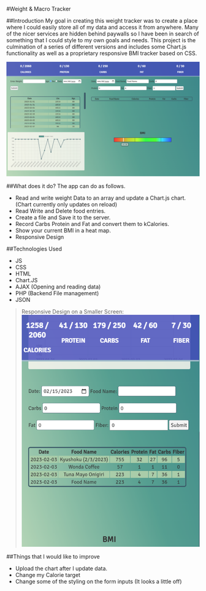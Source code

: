 #Weight & Macro Tracker

##Introduction
My goal in creating this weight tracker was to create a place where I could easily store all of my data and access it from anywhere. Many of the nicer services are hidden behind paywalls so I have been in search of something that I could style to my own goals and needs. This project is the culmination of a series of different versions and includes some Chart.js functionality as well as a proprietary responsive BMI tracker based on CSS.

![FullImage](https://github.com/houstonmp/macrotracker/blob/main/Pictures/FullScreen.png)

##What does it do?
The app can do as follows.
* Read and write weight Data to an array and update a Chart.js chart. (Chart currently only updates on reload)
* Read Write and Delete food entries.
* Create a file and Save it to the server.
* Record Carbs Protein and Fat and convert them to kCalories.
* Show your current BMI in a heat map.
* Responsive Design

##Technologies Used
* JS
* CSS
* HTML
* Chart.JS
* AJAX (Opening and reading data)
* PHP (Backend File management)
* JSON

>Responsive Design on a Smaller Screen:
![FullImage](https://github.com/houstonmp/macrotracker/blob/main/Pictures/SmallScreen.png)

##Things that I would like to improve
* Upload the chart after I update data.
* Change my Calorie target
* Change some of the styling on the form inputs (It looks a little off)

